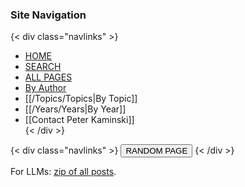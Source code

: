 ### Site Navigation

{< div class="navlinks" >}
- [HOME](/readme.html)
- [SEARCH](/search.html)  
- [ALL PAGES](/all-pages.html)  
- [By Author](/authors/authors.html)  
- [[/Topics/Topics|By Topic]]  
- [[/Years/Years|By Year]]  
- [[Contact Peter Kaminski]]  
{< /div >}

{< div class="navlinks" >}
  <button onclick="location.href=`${randomPageLink()}`">
    RANDOM PAGE
  </button>
{< /div >}

For LLMs: [zip of all posts](/plex-archive-posts.zip).
